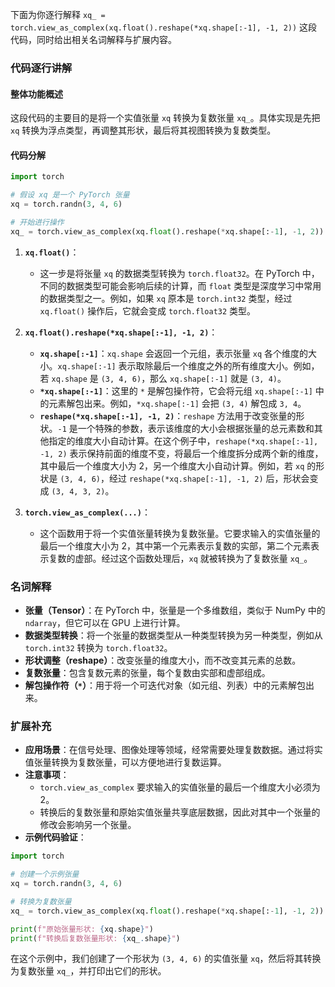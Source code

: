 下面为你逐行解释 `xq_ = torch.view_as_complex(xq.float().reshape(*xq.shape[:-1], -1, 2))` 这段代码，同时给出相关名词解释与扩展内容。

### 代码逐行讲解

#### 整体功能概述
这段代码的主要目的是将一个实值张量 `xq` 转换为复数张量 `xq_`。具体实现是先把 `xq` 转换为浮点类型，再调整其形状，最后将其视图转换为复数类型。

#### 代码分解
```python
import torch

# 假设 xq 是一个 PyTorch 张量
xq = torch.randn(3, 4, 6)

# 开始进行操作
xq_ = torch.view_as_complex(xq.float().reshape(*xq.shape[:-1], -1, 2))

```

1. **`xq.float()`**：
    - 这一步是将张量 `xq` 的数据类型转换为 `torch.float32`。在 PyTorch 中，不同的数据类型可能会影响后续的计算，而 `float` 类型是深度学习中常用的数据类型之一。例如，如果 `xq` 原本是 `torch.int32` 类型，经过 `xq.float()` 操作后，它就会变成 `torch.float32` 类型。

2. **`xq.float().reshape(*xq.shape[:-1], -1, 2)`**：
    - **`xq.shape[:-1]`**：`xq.shape` 会返回一个元组，表示张量 `xq` 各个维度的大小。`xq.shape[:-1]` 表示取除最后一个维度之外的所有维度大小。例如，若 `xq.shape` 是 `(3, 4, 6)`，那么 `xq.shape[:-1]` 就是 `(3, 4)`。
    - **`*xq.shape[:-1]`**：这里的 `*` 是解包操作符，它会将元组 `xq.shape[:-1]` 中的元素解包出来。例如，`*xq.shape[:-1]` 会把 `(3, 4)` 解包成 `3, 4`。
    - **`reshape(*xq.shape[:-1], -1, 2)`**：`reshape` 方法用于改变张量的形状。`-1` 是一个特殊的参数，表示该维度的大小会根据张量的总元素数和其他指定的维度大小自动计算。在这个例子中，`reshape(*xq.shape[:-1], -1, 2)` 表示保持前面的维度不变，将最后一个维度拆分成两个新的维度，其中最后一个维度大小为 2，另一个维度大小自动计算。例如，若 `xq` 的形状是 `(3, 4, 6)`，经过 `reshape(*xq.shape[:-1], -1, 2)` 后，形状会变成 `(3, 4, 3, 2)`。

3. **`torch.view_as_complex(...)`**：
    - 这个函数用于将一个实值张量转换为复数张量。它要求输入的实值张量的最后一个维度大小为 2，其中第一个元素表示复数的实部，第二个元素表示复数的虚部。经过这个函数处理后，`xq` 就被转换为了复数张量 `xq_`。

### 名词解释
- **张量（Tensor）**：在 PyTorch 中，张量是一个多维数组，类似于 NumPy 中的 `ndarray`，但它可以在 GPU 上进行计算。
- **数据类型转换**：将一个张量的数据类型从一种类型转换为另一种类型，例如从 `torch.int32` 转换为 `torch.float32`。
- **形状调整（reshape）**：改变张量的维度大小，而不改变其元素的总数。
- **复数张量**：包含复数元素的张量，每个复数由实部和虚部组成。
- **解包操作符（`*`）**：用于将一个可迭代对象（如元组、列表）中的元素解包出来。

### 扩展补充
- **应用场景**：在信号处理、图像处理等领域，经常需要处理复数数据。通过将实值张量转换为复数张量，可以方便地进行复数运算。
- **注意事项**：
    - `torch.view_as_complex` 要求输入的实值张量的最后一个维度大小必须为 2。
    - 转换后的复数张量和原始实值张量共享底层数据，因此对其中一个张量的修改会影响另一个张量。
- **示例代码验证**：
```python
import torch

# 创建一个示例张量
xq = torch.randn(3, 4, 6)

# 转换为复数张量
xq_ = torch.view_as_complex(xq.float().reshape(*xq.shape[:-1], -1, 2))

print(f"原始张量形状: {xq.shape}")
print(f"转换后复数张量形状: {xq_.shape}")

```

在这个示例中，我们创建了一个形状为 `(3, 4, 6)` 的实值张量 `xq`，然后将其转换为复数张量 `xq_`，并打印出它们的形状。 